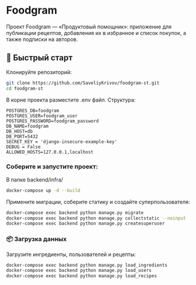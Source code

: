 # Foodgram

Проект Foodgram — «Продуктовый помощник»: приложение для публикации рецептов, добавления их в избранное и список покупок, а также подписки на авторов.

## 🚀 Быстрый старт

Клонируйте репозиторий:

```bash
git clone https://github.com/SaveliyKrivov/foodgram-st.git
cd foodgram-st
```
В корне проекта разместите .env файл. Структура:
```
POSTGRES_DB=foodgram
POSTGRES_USER=foodgram_user
POSTGRES_PASSWORD=foodgram_password
DB_NAME=foodgram
DB_HOST=db
DB_PORT=5432
SECRET_KEY = 'django-insecure-example-key'
DEBUG = False
ALLOWED_HOSTS=127.0.0.1,localhost
```
### Соберите и запустите проект:
В папке backend/infra/
```bash
docker-compose up -d --build
```
Примените миграции, соберите статику и создайте суперпользователя:

```bash
docker-compose exec backend python manage.py migrate
docker-compose exec backend python manage.py collectstatic --noinput
docker-compose exec backend python manage.py createsuperuser
```
### 📦 Загрузка данных
Загрузите ингредиенты, пользователей и рецепты:

```bash
docker-compose exec backend python manage.py load_ingredients
docker-compose exec backend python manage.py load_users
docker-compose exec backend python manage.py load_recipes
```
